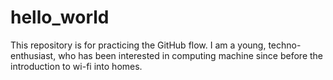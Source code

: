 # hello_world
This repository is for practicing the GitHub flow.
I am a young, techno-enthusiast, who has been interested in computing machine since before the introduction to wi-fi into homes.
